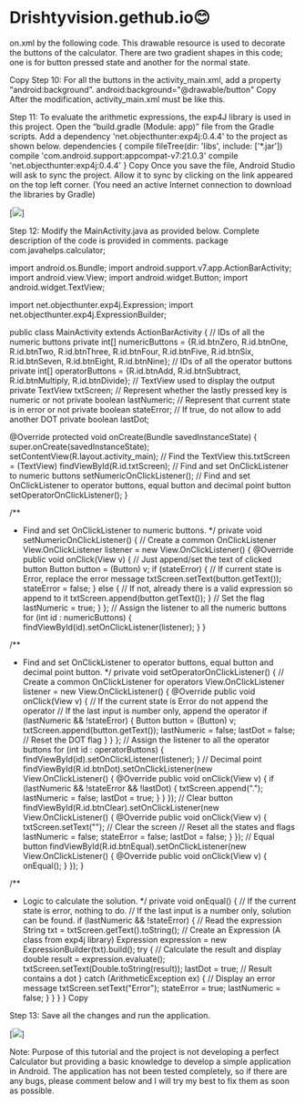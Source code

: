 # Drishtyvision.gethub.io😊
on.xml by the following code. This drawable resource is used to decorate the buttons of the calculator. There are two gradient shapes in this code; one is for button pressed state and another for the normal state.

Copy
Step 10: For all the buttons in the activity_main.xml, add a property “android:background”. android:background="@drawable/button" Copy After the modification, activity_main.xml must be like this.

Step 11: To evaluate the arithmetic expressions, the exp4J library is used in this project. Open the “build.gradle (Module: app)” file from the Gradle scripts. Add a dependency 'net.objecthunter:exp4j:0.4.4' to the project as shown below. dependencies { compile fileTree(dir: 'libs', include: ['*.jar']) compile 'com.android.support:appcompat-v7:21.0.3' compile 'net.objecthunter:exp4j:0.4.4' } Copy Once you save the file, Android Studio will ask to sync the project. Allow it to sync by clicking on the link appeared on the top left corner. (You need an active Internet connection to download the libraries by Gradle)

[<img src ="https://3.bp.blogspot.com/-MelAf8bGuHQ/VPRxrVUidTI/AAAAAAAACJo/uS-zv4rFb-k/s1600/Simple%2BCalculator%2Bin%2BAndroid%2B7.png">]

Step 12: Modify the MainActivity.java as provided below. Complete description of the code is provided in comments. package com.javahelps.calculator;

import android.os.Bundle; import android.support.v7.app.ActionBarActivity; import android.view.View; import android.widget.Button; import android.widget.TextView;

import net.objecthunter.exp4j.Expression; import net.objecthunter.exp4j.ExpressionBuilder;

public class MainActivity extends ActionBarActivity { // IDs of all the numeric buttons private int[] numericButtons = {R.id.btnZero, R.id.btnOne, R.id.btnTwo, R.id.btnThree, R.id.btnFour, R.id.btnFive, R.id.btnSix, R.id.btnSeven, R.id.btnEight, R.id.btnNine}; // IDs of all the operator buttons private int[] operatorButtons = {R.id.btnAdd, R.id.btnSubtract, R.id.btnMultiply, R.id.btnDivide}; // TextView used to display the output private TextView txtScreen; // Represent whether the lastly pressed key is numeric or not private boolean lastNumeric; // Represent that current state is in error or not private boolean stateError; // If true, do not allow to add another DOT private boolean lastDot;

@Override
protected void onCreate(Bundle savedInstanceState) {
    super.onCreate(savedInstanceState);
    setContentView(R.layout.activity_main);
    // Find the TextView
    this.txtScreen = (TextView) findViewById(R.id.txtScreen);
    // Find and set OnClickListener to numeric buttons
    setNumericOnClickListener();
    // Find and set OnClickListener to operator buttons, equal button and decimal point button
    setOperatorOnClickListener();
}

/**
 * Find and set OnClickListener to numeric buttons.
 */
private void setNumericOnClickListener() {
    // Create a common OnClickListener
    View.OnClickListener listener = new View.OnClickListener() {
        @Override
        public void onClick(View v) {
            // Just append/set the text of clicked button
            Button button = (Button) v;
            if (stateError) {
                // If current state is Error, replace the error message
                txtScreen.setText(button.getText());
                stateError = false;
            } else {
                // If not, already there is a valid expression so append to it
                txtScreen.append(button.getText());
            }
            // Set the flag
            lastNumeric = true;
        }
    };
    // Assign the listener to all the numeric buttons
    for (int id : numericButtons) {
        findViewById(id).setOnClickListener(listener);
    }
}

/**
 * Find and set OnClickListener to operator buttons, equal button and decimal point button.
 */
private void setOperatorOnClickListener() {
    // Create a common OnClickListener for operators
    View.OnClickListener listener = new View.OnClickListener() {
        @Override
        public void onClick(View v) {
            // If the current state is Error do not append the operator
            // If the last input is number only, append the operator
            if (lastNumeric && !stateError) {
                Button button = (Button) v;
                txtScreen.append(button.getText());
                lastNumeric = false;
                lastDot = false;    // Reset the DOT flag
            }
        }
    };
    // Assign the listener to all the operator buttons
    for (int id : operatorButtons) {
        findViewById(id).setOnClickListener(listener);
    }
    // Decimal point
    findViewById(R.id.btnDot).setOnClickListener(new View.OnClickListener() {
        @Override
        public void onClick(View v) {
            if (lastNumeric && !stateError && !lastDot) {
                txtScreen.append(".");
                lastNumeric = false;
                lastDot = true;
            }
        }
    });
    // Clear button
    findViewById(R.id.btnClear).setOnClickListener(new View.OnClickListener() {
        @Override
        public void onClick(View v) {
            txtScreen.setText("");  // Clear the screen
            // Reset all the states and flags
            lastNumeric = false;
            stateError = false;
            lastDot = false;
        }
    });
    // Equal button
    findViewById(R.id.btnEqual).setOnClickListener(new View.OnClickListener() {
        @Override
        public void onClick(View v) {
            onEqual();
        }
    });
}

/**
 * Logic to calculate the solution.
 */
private void onEqual() {
    // If the current state is error, nothing to do.
    // If the last input is a number only, solution can be found.
    if (lastNumeric && !stateError) {
        // Read the expression
        String txt = txtScreen.getText().toString();
        // Create an Expression (A class from exp4j library)
        Expression expression = new ExpressionBuilder(txt).build();
        try {
            // Calculate the result and display
            double result = expression.evaluate();
            txtScreen.setText(Double.toString(result));
            lastDot = true; // Result contains a dot
        } catch (ArithmeticException ex) {
            // Display an error message
            txtScreen.setText("Error");
            stateError = true;
            lastNumeric = false;
        }
    }
}
} Copy

Step 13: Save all the changes and run the application.

[<img src ="https://2.bp.blogspot.com/-IdjnUIBFtj8/VPRx2HiceSI/AAAAAAAACJw/YGbdAP6bEbc/s1600/Simple%2BCalculator%2Bin%2BAndroid%2B8.png">]

Note: Purpose of this tutorial and the project is not developing a perfect Calculator but providing a basic knowledge to develop a simple application in Android. The application has not been tested completely, so if there are any bugs, please comment below and I will try my best to fix them as soon as possible.
